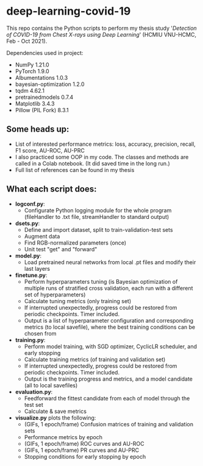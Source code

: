# deep-learning-covid-19
This repo contains the Python scripts to perform my thesis study '*Detection of COVID-19 from Chest X-rays using Deep Learning*' (HCMIU VNU-HCMC, Feb - Oct 2021).  

Dependencies used in project:
- NumPy 1.21.0
- PyTorch 1.9.0
- Albumentations 1.0.3
- bayesian-optimization 1.2.0
- tqdm 4.62.1
- pretrainedmodels 0.7.4
- Matplotlib 3.4.3
- Pillow (PIL Fork) 8.3.1

## Some heads up:
- List of interested performance metrics: loss, accuracy, precision, recall, F1 score, AU-ROC, AU-PRC
- I also practiced some OOP in my code. The classes and methods are called in a Colab notebook. (It did saved time in the long run.)  
- Full list of references can be found in my thesis

## What each script does:
- **logconf.py**:
    - Configurate Python logging module for the whole program (fileHandler to .txt file, streamHandler to standard output)
- **dsets.py**:
    - Define and import dataset, split to train-validation-test sets
    - Augment data
    - Find RGB-normalized parameters (once)
    - Unit test "get" and "forward"
- **model.py**:
    - Load pretrained neural networks from local <model>.pt files and modify their last layers
- **finetune.py**:
    - Perform hyperparameters tuning (is Bayesian optimization of multiple runs of stratified cross validation, each run with a different set of hyperparameters)
    - Calculate tuning metrics (only training set)
    - If interrupted unexpectedly, progress could be restored from periodic checkpoints. Timer included.
    - Output is a list of hyperparameter configuration and corresponding metrics (to local savefile), where the best training conditions can be chosen from
- **training.py**:
    - Perform model training, with SGD optimizer, CyclicLR scheduler, and early stopping 
    - Calculate training metrics (of training and validation set)
    - If interrupted unexpectedly, progress could be restored from periodic checkpoints. Timer included.
    - Output is the training progress and metrics, and a model candidate (all to local savefiles)
- **evaluation.py**:
    - Feedforward the fittest candidate from each of model through the test set
    - Calculate & save metrics
- **visualize.py** plots the following:
    - (GIFs, 1 epoch/frame) Confusion matrices of training and validation sets
    - Performance metrics by epoch
    - (GIFs, 1 epoch/frame) ROC curves and AU-ROC
    - (GIFs, 1 epoch/frame) PR curves and AU-PRC
    - Stopping conditions for early stopping by epoch
